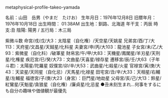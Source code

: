 metaphysical-profile-takeo-yamada

名前：山田　岳男（やまだ　たけお）
生年月日：1976年12月8日
旧暦年月： 1976年10月18日
出生時間： 01:38AM
出生地：釧路、北海道
年干支：丙辰
時支:丑
陰陽: 陽男 / 五行局：木三局

紫微斗数
命宮/戌/戊/大3：太陰星（自化権）/天空星/天姚星
兄弟宮/酉/丁/大113：天府星/文昌星/天鉞星/化科星
夫妻宮/申/丙/大103：龍池星
子女宮/未/乙/大93：紫微星（自化科）/破軍星
財帛宮/午/甲/大83：天機星/鳳閣星/羊刃星/天刑星/化権星
疾厄宮/巳/癸/大73：文曲星/天喜星/禄存星
遷移宮/辰/壬/大63（子年斗君)：太陽星/陀羅星
奴僕宮/卯/辛/大53：武曲星/七殺星/火星
官禄宮/寅/庚/大43：天梁星/天同星（自化忌）/天馬星/化禄星
田宅宮/丑/辛/大33：天相星/右輔星/左輔星
福徳宮/子/庚/大23（身宮）：巨門星/地劫星
父母宮/亥/己/大13：鈴星/紅鸞星/天魁星/貪狼星（自化権）/廉貞星/化忌星
 ●丑未刻生まれ…何事をするにも自分の趣味や価値観が最優先
